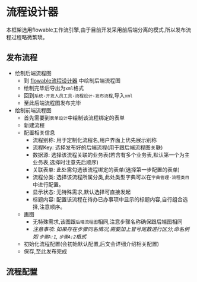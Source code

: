 # 流程设计器

本框架选用flowable工作流引擎,由于目前开发采用前后端分离的模式,所以发布流程过程略微繁琐。

## 发布流程

* 绘制后端流程图 
    * 到 [flowable流程设计器](http://116.62.78.229:8093/flow-study/) 中绘制后端流程图
    * 绘制完毕后导出为`xml`格式
    * 回到`系统-开发人员工具-流程设计-发布流程`,导入`xml`
    * 至此后端流程图发布完毕
* 绘制前端流程图
    * 首先需要到`表单设计`中绘制该流程绑定的表单
    * 新建流程
    * 配置相关信息
        * 流程别称: 用于定制化流程名,用户界面上优先展示别称
        * 流程Key: 选择发布好的后端流程(用于跟后端流程图关联)
        * 数据源: 选择该流程关联的业务表(若含有多个业务表,默认第一个为主业务表,选择时注意先后顺序)
        * 关联表单: 此处需勾选该流程绑定的表单(选择第一步配置的表单)
        * 流程分类: 选择该流程所属分类,此处类型字典可以在`字典管理-流程类目`中进行配置。
        * 显示状态: 无特殊需求,默认选择可直接发起
        * 标题内容: 配置该流程在待办已办事项中显示的标题内容,自行组合选择,注意顺序。
    * 画图
        * 无特殊需求,该图跟`后端流程图`相同,注意步骤名称确保跟后端图相同
        * *注意事项: 如果存在步骤同名情况,需要加上冒号尾数进行区分,命名例如 `步骤A:1`, `步骤A:2`格式*
    * 初始化流程配置(会初始默认配置,后文会详细介绍相关配置)
    * 保存,至此发布完成

## 流程配置

